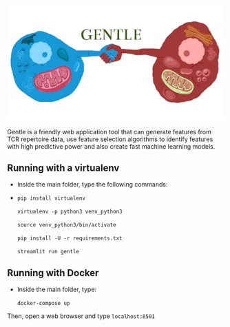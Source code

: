 ![alt text](gentle_icon.jpeg)

Gentle is a friendly web application tool that can generate features from TCR repertoire data, use feature selection algorithms to identify features with high predictive power and also create fast machine learning models.

## Running with a virtualenv

- Inside the main folder, type the following commands:
- 
  `pip install virtualenv`
  
  `virtualenv -p python3 venv_python3`
  
  `source venv_python3/bin/activate`
  
  `pip install -U -r requirements.txt`
  
  `streamlit run gentle`
   
## Running with Docker
- Inside the main folder, type:

  `docker-compose up`
  
Then, open a web browser and type `localhost:8501`
  

